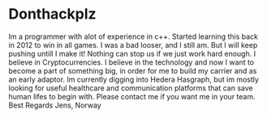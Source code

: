 # Donthackplz
Im a programmer with alot of experience in c++. Started learning this back in 2012 to win in all games. I was a bad looser, and I still am. But I will keep pushing untill I make it! Nothing can stop us if we just work hard enough. I believe in Cryptocurrencies. I believe in the technology and now I want to become a part of something big, in order for me to build my carrier and as an early adaptor. Im currently digging into Hedera Hasgraph, but im mostly looking for useful healthcare and communication platforms that can save human lifes to begin with. Please contact me if you want me in your team. Best Regards Jens, Norway
